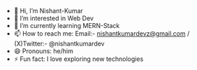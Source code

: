 - 👋 Hi, I’m Nishant-Kumar
- 👀 I’m interested in Web Dev
- 🌱 I’m currently learning MERN-Stack
- 📫 How to reach me: Email:- nishantkumardevz@gmail.com  /   (X)Twitter:- @nishantkumardev
- 😄 Pronouns: he/him
- ⚡ Fun fact: I love exploring new technologies

<!---
Nishant-Kumar-devz/Nishant-Kumar-devz is a ✨ special ✨ repository because its `README.md` (this file) appears on your GitHub profile.
You can click the Preview link to take a look at your changes.
--->
